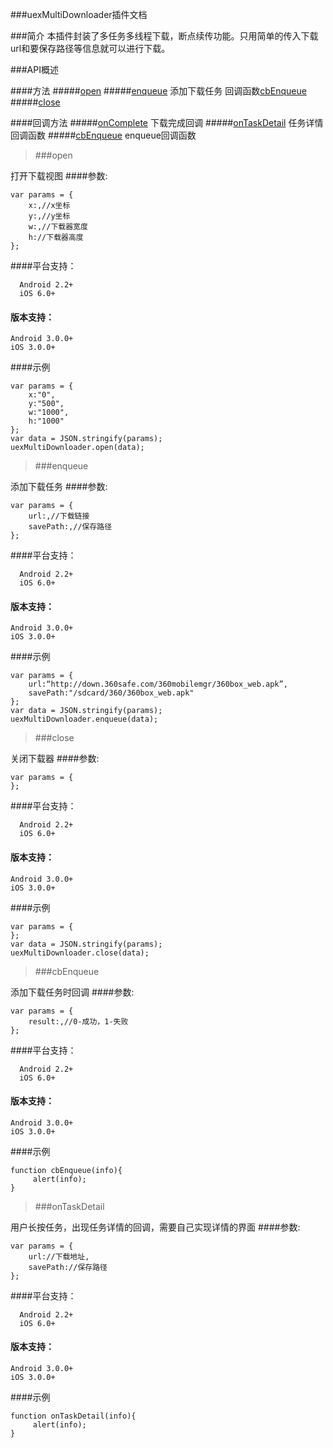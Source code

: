 ###uexMultiDownloader插件文档

###简介
本插件封装了多任务多线程下载，断点续传功能。只用简单的传入下载url和要保存路径等信息就可以进行下载。


###API概述

####方法
#####[open](#open)
#####[enqueue](#enqueue)
添加下载任务 回调函数[cbEnqueue](#cbEnqueue)
#####[close](#close)

####回调方法
#####[onComplete](#onComplete)
下载完成回调
#####[onTaskDetail](#onTaskDetail)
任务详情回调函数
#####[cbEnqueue](#cbEnqueue)
enqueue回调函数

>###open

打开下载视图
####参数:
```
var params = {
    x:,//x坐标
    y:,//y坐标
    w:,//下载器宽度
    h://下载器高度
};
```


####平台支持：
```
  Android 2.2+
  iOS 6.0+
```
#### 版本支持：
```
Android 3.0.0+
iOS 3.0.0+
```

####示例
```
var params = {
    x:"0",
    y:"500",
    w:"1000",
    h:"1000"
};
var data = JSON.stringify(params);
uexMultiDownloader.open(data);
```

>###enqueue

添加下载任务
####参数:
```
var params = {
    url:,//下载链接
    savePath:,//保存路径
};
```
####平台支持：
```
  Android 2.2+
  iOS 6.0+
```
#### 版本支持：
```
Android 3.0.0+
iOS 3.0.0+
```

####示例
```
var params = {
    url:“http://down.360safe.com/360mobilemgr/360box_web.apk”,
    savePath:"/sdcard/360/360box_web.apk"
};
var data = JSON.stringify(params);
uexMultiDownloader.enqueue(data);
```

>###close

关闭下载器
####参数:
```
var params = {
};
```
####平台支持：
```
  Android 2.2+
  iOS 6.0+
```
#### 版本支持：
```
Android 3.0.0+
iOS 3.0.0+
```

####示例
```
var params = {
};
var data = JSON.stringify(params);
uexMultiDownloader.close(data);
```


>###cbEnqueue

添加下载任务时回调
####参数:
```
var params = {
	result:,//0-成功，1-失败
};
```
####平台支持：
```
  Android 2.2+
  iOS 6.0+
```
#### 版本支持：
```
Android 3.0.0+
iOS 3.0.0+
```

####示例
```
function cbEnqueue(info){
     alert(info);
}
```

>###onTaskDetail

用户长按任务，出现任务详情的回调，需要自己实现详情的界面
####参数:
```
var params = {
    url://下载地址,
    savePath://保存路径
};
```
####平台支持：
```
  Android 2.2+
  iOS 6.0+
```
#### 版本支持：
```
Android 3.0.0+
iOS 3.0.0+
```

####示例
```
function onTaskDetail(info){
     alert(info);
}
```

